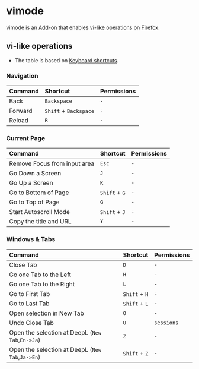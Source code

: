 # vimode
vimode is an [Add-on](https://addons.mozilla.org/en-US/firefox/) that enables [vi-like operations](#vi-like-operations) on [Firefox](https://www.mozilla.org/en-US/firefox/browsers/).

## vi-like operations
* The table is based on [Keyboard shortcuts](https://support.mozilla.org/en-US/kb/keyboard-shortcuts-perform-firefox-tasks-quickly).
### Navigation
| Command | Shortcut              | Permissions |
| :---    | :---                  | :---        |
| Back    | `Backspace`           | `-`         |
| Forward | `Shift` + `Backspace` | `-`         |
| Reload  | `R`                   | `-`         |

### Current Page
| Command                      | Shortcut              | Permissions |
| :---                         | :---                  | :---        |
| Remove Focus from input area | `Esc`                 | `-`         |
| Go Down a Screen             | `J`                   | `-`         |
| Go Up a Screen               | `K`                   | `-`         |
| Go to Bottom of Page         | `Shift` + `G`         | `-`         |
| Go to Top of Page            | `G`                   | `-`         |
| Start Autoscroll Mode        | `Shift` + `J`         | `-`         |
| Copy the title and URL       | `Y`                   | `-`         |

### Windows & Tabs
| Command                                          | Shortcut              | Permissions |
| :---                                             | :---                  | :---        |
| Close Tab                                        | `D`                   | `-`         |
| Go one Tab to the Left                           | `H`                   | `-`         |
| Go one Tab to the Right                          | `L`                   | `-`         |
| Go to First Tab                                  | `Shift` + `H`         | `-`         |
| Go to Last Tab                                   | `Shift` + `L`         | `-`         |
| Open selection in New Tab                        | `O`                   | `-`         |
| Undo Close Tab                                   | `U`                   | `sessions`  |
| Open the selection at DeepL (`New Tab`,`En->Ja`) | `Z`                   | `-`         |
| Open the selection at DeepL (`New Tab`,`Ja->En`) | `Shift` + `Z`         | `-`         |
